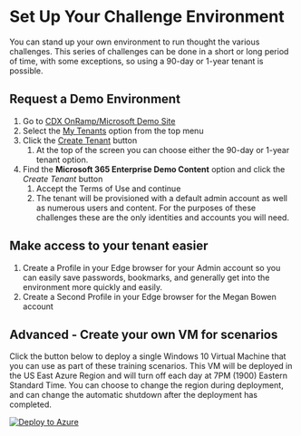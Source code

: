 # Set Up Your Challenge Environment
You can stand up your own environment to run thought the various challenges. This series of challenges can be done in a short or long period of time, with some exceptions, so using a 90-day or 1-year tenant is possible.

## Request a Demo Environment
1. Go to [CDX OnRamp/Microsoft Demo Site](https://cdx.transform.microsoft.com)
1. Select the [My Tenants](https://cdx.transform.microsoft.com/my-tenants) option from the top menu
1. Click the [Create Tenant](https://cdx.transform.microsoft.com/my-tenants/create-tenant) button
    1. At the top of the screen you can choose either the 90-day or 1-year tenant option.
1. Find the **Microsoft 365 Enterprise Demo Content** option and click the *Create Tenant* button
    1. Accept the Terms of Use and continue
    1. The tenant will be provisioned with a default admin account as well as numerous users and content.  For the purposes of these challenges these are the only identities and accounts you will need.

## Make access to your tenant easier
1. Create a Profile in your Edge browser for your Admin account so you can easily save passwords, bookmarks, and generally get into the environment more quickly and easily.
2. Create a Second Profile in your Edge browser for the Megan Bowen account

## Advanced - Create your own VM for scenarios
Click the button below to deploy a single Windows 10 Virtual Machine that you can use as part of these training scenarios.  This VM will be deployed in the US East Azure Region and will turn off each day at 7PM (1900) Eastern Standard Time.  You can choose to change the region during deployment, and can change the automatic shutdown after the deployment has completed.

[![Deploy to Azure](https://aka.ms/deploytoazurebutton)](https://portal.azure.com/#create/Microsoft.Template/uri/https%3A%2F%2Fraw.githubusercontent.com%2Fdmcwee%2Fidamlab%2Fmaster%2FSCI%2Fazuredeploy.json)